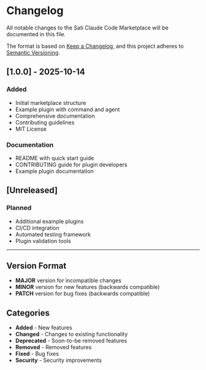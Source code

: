 # Changelog

All notable changes to the Sati Claude Code Marketplace will be documented in this file.

The format is based on [Keep a Changelog](https://keepachangelog.com/en/1.0.0/),
and this project adheres to [Semantic Versioning](https://semver.org/spec/v2.0.0.html).

## [1.0.0] - 2025-10-14

### Added
- Initial marketplace structure
- Example plugin with command and agent
- Comprehensive documentation
- Contributing guidelines
- MIT License

### Documentation
- README with quick start guide
- CONTRIBUTING guide for plugin developers
- Example plugin documentation

## [Unreleased]

### Planned
- Additional example plugins
- CI/CD integration
- Automated testing framework
- Plugin validation tools

---

## Version Format

- **MAJOR** version for incompatible changes
- **MINOR** version for new features (backwards compatible)
- **PATCH** version for bug fixes (backwards compatible)

## Categories

- **Added** - New features
- **Changed** - Changes to existing functionality
- **Deprecated** - Soon-to-be removed features
- **Removed** - Removed features
- **Fixed** - Bug fixes
- **Security** - Security improvements
